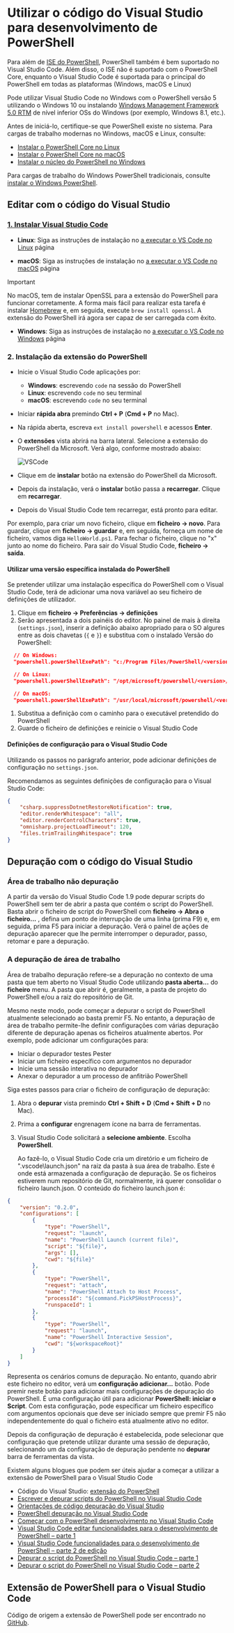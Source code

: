 # <a name="using-visual-studio-code-for-powershell-development"></a>Utilizar o código do Visual Studio para desenvolvimento de PowerShell

Para além de [ISE do PowerShell][ise], PowerShell também é bem suportado no Visual Studio Code.
Além disso, o ISE não é suportado com o PowerShell Core, enquanto o Visual Studio Code é suportada para o principal do PowerShell em todas as plataformas (Windows, macOS e Linux)

Pode utilizar Visual Studio Code no Windows com o PowerShell versão 5 utilizando o Windows 10 ou instalando [Windows Management Framework 5.0 RTM](https://www.microsoft.com/en-us/download/details.aspx?id=50395) de nível inferior OSs do Windows (por exemplo, Windows 8.1, etc.).

Antes de iniciá-lo, certifique-se que PowerShell existe no sistema.
Para cargas de trabalho modernas no Windows, macOS e Linux, consulte:

- [Instalar o PowerShell Core no Linux][install-pscore-linux]
- [Instalar o PowerShell Core no macOS][install-pscore-macos]
- [Instalar o núcleo do PowerShell no Windows][install-pscore-windows]

Para cargas de trabalho do Windows PowerShell tradicionais, consulte [instalar o Windows PowerShell][install-winps].

## <a name="editing-with-visual-studio-code"></a>Editar com o código do Visual Studio

### <a name="1-installing-visual-studio-codehttpscodevisualstudiocomdocssetupsetup-overview"></a>[1. Instalar Visual Studio Code](https://code.visualstudio.com/Docs/setup/setup-overview)

- **Linux**: Siga as instruções de instalação no [a executar o VS Code no Linux](https://code.visualstudio.com/docs/setup/linux) página

- **macOS**: Siga as instruções de instalação no [a executar o VS Code no macOS](https://code.visualstudio.com/docs/setup/mac) página

> [!IMPORTANT]
> No macOS, tem de instalar OpenSSL para a extensão do PowerShell para funcionar corretamente.
> A forma mais fácil para realizar esta tarefa é instalar [Homebrew](http://brew.sh/) e, em seguida, execute `brew install openssl`.
> A extensão do PowerShell irá agora ser capaz de ser carregada com êxito.

- **Windows**: Siga as instruções de instalação no [a executar o VS Code no Windows](https://code.visualstudio.com/docs/setup/windows) página

### <a name="2-installing-powershell-extension"></a>2. Instalação da extensão do PowerShell

- Inicie o Visual Studio Code aplicações por:
    - **Windows**: escrevendo `code` na sessão do PowerShell
    - **Linux**: escrevendo `code` no seu terminal
    - **macOS**: escrevendo `code` no seu terminal

- Iniciar **rápida abra** premindo **Ctrl + P** (**Cmd + P** no Mac).
- Na rápida aberta, escreva `ext install powershell` e acessos **Enter**.
- O **extensões** vista abrirá na barra lateral. Selecione a extensão do PowerShell da Microsoft.
  Verá algo, conforme mostrado abaixo:

  ![VSCode](../../images/vscode.png)

- Clique em de **instalar** botão na extensão do PowerShell da Microsoft.
- Depois da instalação, verá o **instalar** botão passa a **recarregar**.
  Clique em **recarregar**.
- Depois do Visual Studio Code tem recarregar, está pronto para editar.

Por exemplo, para criar um novo ficheiro, clique em **ficheiro -> novo**.
Para guardar, clique em **ficheiro -> guardar** e, em seguida, forneça um nome de ficheiro, vamos diga `HelloWorld.ps1`.
Para fechar o ficheiro, clique no "x" junto ao nome do ficheiro.
Para sair do Visual Studio Code, **ficheiro -> saída**.

#### <a name="using-a-specific-installed-version-of-powershell"></a>Utilizar uma versão específica instalada do PowerShell

Se pretender utilizar uma instalação específica do PowerShell com o Visual Studio Code, terá de adicionar uma nova variável ao seu ficheiro de definições de utilizador.

1. Clique em **ficheiro -> Preferências -> definições**
1. Serão apresentada a dois painéis do editor.
   No painel de mais à direita (`settings.json`), inserir a definição abaixo apropriado para o SO algures entre as dois chavetas (`{` e `}`) e substitua *<version>* com o instalado Versão do PowerShell:

  ```json
    // On Windows:
    "powershell.powerShellExePath": "c:/Program Files/PowerShell/<version>/pwsh.exe"

    // On Linux:
    "powershell.powerShellExePath": "/opt/microsoft/powershell/<version>/pwsh"

    // On macOS:
    "powershell.powerShellExePath": "/usr/local/microsoft/powershell/<version>/pwsh"
  ```
1. Substitua a definição com o caminho para o executável pretendido do PowerShell
1. Guarde o ficheiro de definições e reinicie o Visual Studio Code

#### <a name="configuration-settings-for-visual-studio-code"></a>Definições de configuração para o Visual Studio Code

Utilizando os passos no parágrafo anterior, pode adicionar definições de configuração no `settings.json`.

Recomendamos as seguintes definições de configuração para o Visual Studio Code:

```json
{
    "csharp.suppressDotnetRestoreNotification": true,
    "editor.renderWhitespace": "all",
    "editor.renderControlCharacters": true,
    "omnisharp.projectLoadTimeout": 120,
    "files.trimTrailingWhitespace": true
}
```

## <a name="debugging-with-visual-studio-code"></a>Depuração com o código do Visual Studio

### <a name="no-workspace-debugging"></a>Área de trabalho não depuração

A partir da versão do Visual Studio Code 1.9 pode depurar scripts do PowerShell sem ter de abrir a pasta que contém o script do PowerShell.
Basta abrir o ficheiro de script do PowerShell com **ficheiro -> Abra o ficheiro...** , defina um ponto de interrupção de uma linha (prima F9) e, em seguida, prima F5 para iniciar a depuração.
Verá o painel de ações de depuração aparecer que lhe permite interromper o depurador, passo, retomar e pare a depuração.

### <a name="workspace-debugging"></a>A depuração de área de trabalho

Área de trabalho depuração refere-se a depuração no contexto de uma pasta que tem aberto no Visual Studio Code utilizando **pasta aberta...**  do **ficheiro** menu.
A pasta que abrir é, geralmente, a pasta de projeto do PowerShell e/ou a raiz do repositório de Git.

Mesmo neste modo, pode começar a depurar o script do PowerShell atualmente selecionado ao basta premir F5.
No entanto, a depuração de área de trabalho permite-lhe definir configurações com várias depuração diferente de depuração apenas os ficheiros atualmente abertos.
Por exemplo, pode adicionar um configurações para:

- Iniciar o depurador testes Pester
- Iniciar um ficheiro específico com argumentos no depurador
- Inicie uma sessão interativa no depurador
- Anexar o depurador a um processo de anfitrião PowerShell

Siga estes passos para criar o ficheiro de configuração de depuração:

1. Abra o **depurar** vista premindo **Ctrl + Shift + D** (**Cmd + Shift + D** no Mac).
1. Prima a **configurar** engrenagem ícone na barra de ferramentas.
1. Visual Studio Code solicitará a **selecione ambiente**.
   Escolha **PowerShell**.

   Ao fazê-lo, o Visual Studio Code cria um diretório e um ficheiro de ".vscode\launch.json" na raiz da pasta à sua área de trabalho.
   Este é onde está armazenada a configuração de depuração. Se os ficheiros estiverem num repositório de Git, normalmente, irá querer consolidar o ficheiro launch.json.
   O conteúdo do ficheiro launch.json é:

```json
{
    "version": "0.2.0",
    "configurations": [
        {
            "type": "PowerShell",
            "request": "launch",
            "name": "PowerShell Launch (current file)",
            "script": "${file}",
            "args": [],
            "cwd": "${file}"
        },
        {
            "type": "PowerShell",
            "request": "attach",
            "name": "PowerShell Attach to Host Process",
            "processId": "${command.PickPSHostProcess}",
            "runspaceId": 1
        },
        {
            "type": "PowerShell",
            "request": "launch",
            "name": "PowerShell Interactive Session",
            "cwd": "${workspaceRoot}"
        }
    ]
}
```

Representa os cenários comuns de depuração.
No entanto, quando abrir este ficheiro no editor, verá um **configuração adicionar...**  botão.
Pode premir neste botão para adicionar mais configurações de depuração do PowerShell. É uma configuração útil para adicionar **PowerShell: iniciar o Script**.
Com esta configuração, pode especificar um ficheiro específico com argumentos opcionais que deve ser iniciado sempre que premir F5 não independentemente do qual o ficheiro está atualmente ativo no editor.

Depois da configuração de depuração é estabelecida, pode selecionar que configuração que pretende utilizar durante uma sessão de depuração, selecionando um da configuração de depuração pendente no **depurar** barra de ferramentas da vista.

Existem alguns blogues que podem ser úteis ajudar a começar a utilizar a extensão de PowerShell para o Visual Studio Code

- Código do Visual Studio: [extensão do PowerShell][ps-extension]
- [Escrever e depurar scripts do PowerShell no Visual Studio Code][debug]
- [Orientações de código depuração do Visual Studio][vscode-guide]
- [PowerShell depuração no Visual Studio Code][ps-vscode]
- [Começar com o PowerShell desenvolvimento no Visual Studio Code][getting-started]
- [Visual Studio Code editar funcionalidades para o desenvolvimento de PowerShell – parte 1][editing-part1]
- [Visual Studio Code funcionalidades para o desenvolvimento de PowerShell – parte 2 de edição][editing-part2]
- [Depurar o script do PowerShell no Visual Studio Code – parte 1][debugging-part1]
- [Depurar o script do PowerShell no Visual Studio Code – parte 2][debugging-part2]

[ise]: ../ise-guide.md
[install-pscore-linux]:  ../../setup/Installing-PowerShell-Core-on-Linux.md
[install-pscore-macos]:  ../../setup/Installing-PowerShell-Core-on-macOS.md
[install-pscore-windows]: ../../setup/Installing-PowerShell-Core-on-Windows.md
[install-winps]: ../../setup/Installing-Windows-PowerShell.md
[ps-extension]:https://blogs.msdn.microsoft.com/cdndevs/2015/12/11/visual-studio-code-powershell-extension/
[debug]:https://blogs.msdn.microsoft.com/powershell/2015/11/16/announcing-powershell-language-support-for-visual-studio-code-and-more/
[vscode-guide]:https://johnpapa.net/debugging-with-visual-studio-code/
[ps-vscode]:https://github.com/PowerShell/vscode-powershell/tree/master/examples
[getting-started]:https://blogs.technet.microsoft.com/heyscriptingguy/2016/12/05/get-started-with-powershell-development-in-visual-studio-code/
[editing-part1]:https://blogs.technet.microsoft.com/heyscriptingguy/2017/01/11/visual-studio-code-editing-features-for-powershell-development-part-1/
[editing-part2]:https://blogs.technet.microsoft.com/heyscriptingguy/2017/01/12/visual-studio-code-editing-features-for-powershell-development-part-2/
[debugging-part1]:https://blogs.technet.microsoft.com/heyscriptingguy/2017/02/06/debugging-powershell-script-in-visual-studio-code-part-1/
[debugging-part2]:https://blogs.technet.microsoft.com/heyscriptingguy/2017/02/13/debugging-powershell-script-in-visual-studio-code-part-2/

## <a name="powershell-extension-for-visual-studio-code"></a>Extensão de PowerShell para o Visual Studio Code

Código de origem a extensão de PowerShell pode ser encontrado no [GitHub](https://github.com/PowerShell/vscode-powershell).